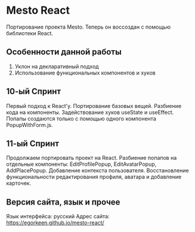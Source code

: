# Mesto React

Портирование проекта Mesto. Теперь он воссоздан с помощью библиотеки React. 

## Особенности данной работы

1. Уклон на декларативный подход
2. Использование функциональных компонентов и хуков

## 10-ый Спринт

Первый подход к React'у. Портирование базовых вещей. Разбиение кода на компоненты. Задействование хуков useState и useEffect. 
Попапы создаются только с помощью одного компонента PopupWithForm.js.

## 11-ый Спринт

Продолжаем портировать проект на React. Разбиение попапов на отдельные компоненты: EditProfilePopup, EditAvatarPopup, AddPlacePopup.
Добавление контекста пользователя. Восстановление функциональности редактирования профиля, аватара и добавление карточек.

## Версия сайта, язык и прочее

Язык интерфейса: русский
Адрес сайта: https://egorkeen.github.io/mesto-react/
